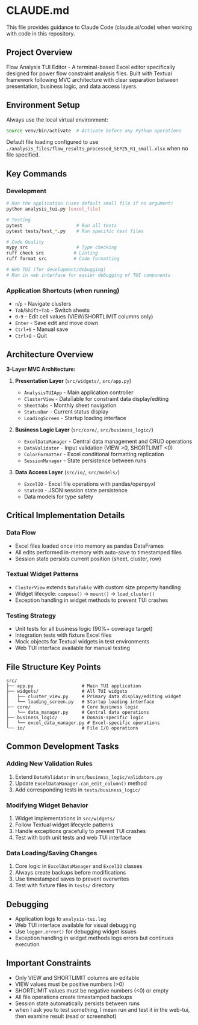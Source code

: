 # CLAUDE.md

This file provides guidance to Claude Code (claude.ai/code) when working with code in this repository.

## Project Overview

Flow Analysis TUI Editor - A terminal-based Excel editor specifically designed for power flow constraint analysis files. Built with Textual framework following MVC architecture with clear separation between presentation, business logic, and data access layers.

## Environment Setup

Always use the local virtual environment:
```bash
source venv/bin/activate  # Activate before any Python operations
```

Default file loading configured to use `./analysis_files/flow_results_processed_SEP25_R1_small.xlsx` when no file specified.

## Key Commands

### Development
```bash
# Run the application (uses default small file if no argument)
python analysis_tui.py [excel_file]

# Testing
pytest                    # Run all tests
pytest tests/test_*.py    # Run specific test files

# Code Quality
mypy src                  # Type checking
ruff check src           # Linting
ruff format src          # Code formatting

# Web TUI (for development/debugging)
# Run in web interface for easier debugging of TUI components
```

### Application Shortcuts (when running)
- `n`/`p` - Navigate clusters
- `Tab`/`Shift+Tab` - Switch sheets  
- `0-9` - Edit cell values (VIEW/SHORTLIMIT columns only)
- `Enter` - Save edit and move down
- `Ctrl+S` - Manual save
- `Ctrl+Q` - Quit

## Architecture Overview

**3-Layer MVC Architecture:**

1. **Presentation Layer** (`src/widgets/`, `src/app.py`)
   - `AnalysisTUIApp` - Main application controller
   - `ClusterView` - DataTable for constraint data display/editing
   - `SheetTabs` - Monthly sheet navigation
   - `StatusBar` - Current status display
   - `LoadingScreen` - Startup loading interface

2. **Business Logic Layer** (`src/core/`, `src/business_logic/`)
   - `ExcelDataManager` - Central data management and CRUD operations
   - `DataValidator` - Input validation (VIEW >0, SHORTLIMIT <0)
   - `ColorFormatter` - Excel conditional formatting replication
   - `SessionManager` - State persistence between runs

3. **Data Access Layer** (`src/io/`, `src/models/`)
   - `ExcelIO` - Excel file operations with pandas/openpyxl
   - `StateIO` - JSON session state persistence
   - Data models for type safety

## Critical Implementation Details

### Data Flow
- Excel files loaded once into memory as pandas DataFrames
- All edits performed in-memory with auto-save to timestamped files
- Session state persists current position (sheet, cluster, row)

### Textual Widget Patterns
- `ClusterView` extends `DataTable` with custom size property handling
- Widget lifecycle: `compose()` → `mount()` → `load_cluster()`
- Exception handling in widget methods to prevent TUI crashes

### Testing Strategy
- Unit tests for all business logic (90%+ coverage target)
- Integration tests with fixture Excel files
- Mock objects for Textual widgets in test environments
- Web TUI interface available for manual testing

## File Structure Key Points

```
src/
├── app.py                  # Main TUI application
├── widgets/                # All TUI widgets
│   ├── cluster_view.py     # Primary data display/editing widget
│   └── loading_screen.py   # Startup loading interface
├── core/                   # Core business logic
│   └── data_manager.py     # Central data operations
├── business_logic/         # Domain-specific logic  
│   └── excel_data_manager.py # Excel-specific operations
└── io/                     # File I/O operations
```

## Common Development Tasks

### Adding New Validation Rules
1. Extend `DataValidator` in `src/business_logic/validators.py`
2. Update `ExcelDataManager.can_edit_column()` method
3. Add corresponding tests in `tests/business_logic/`

### Modifying Widget Behavior
1. Widget implementations in `src/widgets/`
2. Follow Textual widget lifecycle patterns
3. Handle exceptions gracefully to prevent TUI crashes
4. Test with both unit tests and web TUI interface

### Data Loading/Saving Changes
1. Core logic in `ExcelDataManager` and `ExcelIO` classes
2. Always create backups before modifications
3. Use timestamped saves to prevent overwrites
4. Test with fixture files in `tests/` directory

## Debugging

- Application logs to `analysis-tui.log`
- Web TUI interface available for visual debugging
- Use `logger.error()` for debugging widget issues
- Exception handling in widget methods logs errors but continues execution

## Important Constraints

- Only VIEW and SHORTLIMIT columns are editable
- VIEW values must be positive numbers (>0)
- SHORTLIMIT values must be negative numbers (<0) or empty
- All file operations create timestamped backups
- Session state automatically persists between runs
- when I ask you to test something, I mean run and test it in the web-tui, then examine result (read or screenshot)
